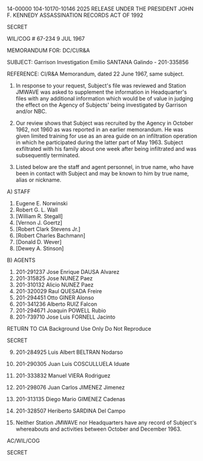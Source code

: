 14-00000
104-10170-10146
2025 RELEASE UNDER THE PRESIDENT JOHN F. KENNEDY ASSASSINATION RECORDS ACT OF 1992

SECRET

WIL/COG # 67-234
9 JUL 1967

MEMORANDUM FOR: DC/CI/R&A

SUBJECT: Garrison Investigation
Emilio SANTANA Galindo - 201-335856

REFERENCE: CI/R&A Memorandum, dated 22 June 1967, same subject.

1. In response to your request, Subject's file was reviewed and Station JMWAVE was asked to supplement the information in Headquarter's files with any additional information which would be of value in judging the effect on the Agency of Subjects' being investigated by Garrison and/or NBC.

2. Our review shows that Subject was recruited by the Agency in October 1962, not 1960 as was reported in an earlier memorandum. He was given limited training for use as an area guide on an infiltration operation in which he participated during the latter part of May 1963. Subject exfiltrated with his family about one week after being infiltrated and was subsequently terminated.

3. Listed below are the staff and agent personnel, in true name, who have been in contact with Subject and may be known to him by true name, alias or nickname.

A) STAFF

1. Eugene E. Norwinski
2. Robert G. L. Wall
3. [William R. Stegall]
4. [Vernon J. Goertz]
5. [Robert Clark Stevens Jr.]
6. [Robert Charles Bachmann]
7. [Donald D. Wever]
8. [Dewey A. Stinson]

B) AGENTS

1. 201-291237 Jose Enrique DAUSA Alvarez
2. 201-315825 Jose NUNEZ Paez
3. 201-310132 Alicio NUNEZ Paez
4. 201-320029 Raul QUESADA Freire
5. 201-294451 Otto GINER Alonso
6. 201-341236 Alberto RUIZ Falcon
7. 201-294671 Joaquin POWELL Rubio
8. 201-739710 Jose Luis FORNELL Jacinto

RETURN TO CIA
Background Use Only
Do Not Reproduce

SECRET

9. 201-284925 Luis Albert BELTRAN Nodarso
10. 201-290305 Juan Luis COSCULLUELA Iduate
11. 201-333832 Manuel VIERA Rodriguez
12. 201-298076 Juan Carlos JIMENEZ Jimenez
13. 201-313135 Diego Mario GIMENEZ Cadenas
14. 201-328507 Heriberto SARDINA Del Campo

15. Neither Station JMWAVE nor Headquarters have any record of Subject's whereabouts and activities between October and December 1963.

AC/WIL/COG

SECRET
